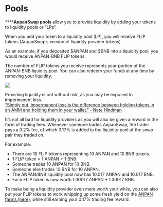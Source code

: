 # Pools

\*\*\*\*[**AnpanSwap pools** ](https://exchange.anpanswap.finance/#/pool)allow you to provide liquidity by adding your tokens to liquidity pools or “LPs”.

When you add your token to a liquidity pool \(LP\), you will receive FLIP tokens \(AnpanSwap’s version of liquidity provider tokens\).

As an example, if you deposited $ANPAN and $BNB into a liquidity pool, you would receive ANPAN-BNB FLIP tokens.

The number of FLIP tokens you receive represents your portion of the ANPAN-BNB liquidity pool. You can also redeem your funds at any time by removing your liquidity.

![](https://lh6.googleusercontent.com/2kVPpX68tw74VevgCTEa-Z7Ca0_KGCWJiTOh43A6OROXGPUI1QnoF9bXp2kpSRTrtCUNPvI5UPbrCAuG4oyNEVDkOJp_PsE7pWrCu6PJjrymjEfYgMdsdfogaMt35lffRoRWsbqb)

Providing liquidity is not without risk, as you may be exposed to impermanent loss.  
[“Simply put, impermanent loss is the difference between holding tokens in an AMM and holding them in your wallet.” - Nate Hindman](https://blog.bancor.network/beginners-guide-to-getting-rekt-by-impermanent-loss-7c9510cb2f22)

It’s not all bad for liquidity providers as you will also be given a reward in the form of trading fees. Whenever someone trades AnpanSwap, the trader pays a 0.2% fee, of which 0.17% is added to the liquidity pool of the swap pair they traded on.

For example:

* There are 10 FLIP tokens representing 10 ANPAN and 10 BNB tokens.
* 1 FLIP token = 1 ANPAN + 1 BNB
* Someone trades 10 ANPAN for 10 BNB.
* Someone else trades 10 BNB for 10 ANPAN.
* The ANPAN/BNB liquidity pool now has 10.017 ANPAN and 10.017 BNB.
* Each FLIP token is now worth 1.00017 ANPAN + 1.00017 BNB.

To make being a liquidity provider even more worth your while, you can also put your FLIP tokens to work whipping up some fresh yield on the [ANPAN farms \(here\)](https://anpanswap.finance/), while still earning your 0.17% trading fee reward.

